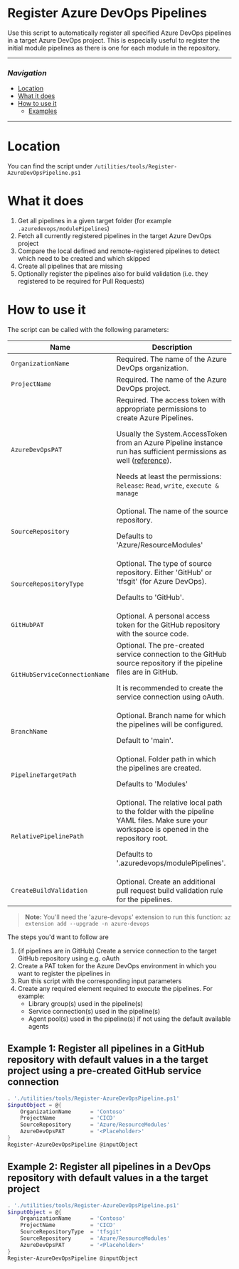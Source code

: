 # Register Azure DevOps Pipelines

Use this script to automatically register all specified Azure DevOps pipelines in a target Azure DevOps project. This is especially useful to register the initial module pipelines as there is one for each module in the repository.

---

### _Navigation_

- [Location](#location)
- [What it does](#what-it-does)
- [How to use it](#how-to-use-it)
  - [Examples](#examples)

---
# Location

You can find the script under `/utilities/tools/Register-AzureDevOpsPipeline.ps1`

# What it does

1. Get all pipelines in a given target folder (for example `.azuredevops/modulePipelines`)
1. Fetch all currently registered pipelines in the target Azure DevOps project
1. Compare the local defined and remote-registered pipelines to detect which need to be created and which skipped
1. Create all pipelines that are missing
1. Optionally register the pipelines also for build validation (i.e. they registered to be required for Pull Requests)

# How to use it

The script can be called with the following parameters:

| Name | Description |
|-|-|
| `OrganizationName` | Required. The name of the Azure DevOps organization. |
| `ProjectName` | Required. The name of the Azure DevOps project. |
| `AzureDevOpsPAT` | Required. The access token with appropriate permissions to create Azure Pipelines. <p> Usually the System.AccessToken from an Azure Pipeline instance run has sufficient permissions as well ([reference](https://docs.microsoft.com/en-us/azure/devops/pipelines/process/access-tokens?view=azure-devops&tabs=yaml#how-do-i-determine-the-job-authorization-scope-of-my-yaml-pipeline)). <p> Needs at least the permissions: `Release`: `Read`, `write`, `execute & manage` |
| `SourceRepository` | Optional. The name of the source repository. <p> Defaults to 'Azure/ResourceModules' |
| `SourceRepositoryType` | Optional. The type of source repository. Either 'GitHub' or 'tfsgit' (for Azure DevOps). <p> Defaults to 'GitHub'. |
| `GitHubPAT` | Optional. A personal access token for the GitHub repository with the source code. |
| `GitHubServiceConnectionName` | Optional. The pre-created service connection to the GitHub source repository if the pipeline files are in GitHub. <p> It is recommended to create the service connection using oAuth. |
| `BranchName` | Optional. Branch name for which the pipelines will be configured. <p> Default to 'main'. |
| `PipelineTargetPath` | Optional. Folder path in which the pipelines are created. <p> Defaults to 'Modules' |
| `RelativePipelinePath` | Optional. The relative local path to the folder with the pipeline YAML files. Make sure your workspace is opened in the repository root. <p> Defaults to '.azuredevops/modulePipelines'. |
| `CreateBuildValidation` | Optional. Create an additional pull request build validation rule for the pipelines. |

> **Note:** You'll need the 'azure-devops' extension to run this function: `az extension add --upgrade -n azure-devops`

The steps you'd want to follow are
1. (if pipelines are in GitHub) Create a service connection to the target GitHub repository using e.g. oAuth
1. Create a PAT token for the Azure DevOps environment in which you want to register the pipelines in
1. Run this script with the corresponding input parameters
1. Create any required element required to execute the pipelines. For example:
   - Library group(s) used in the pipeline(s)
   - Service connection(s) used in the pipeline(s)
   - Agent pool(s) used in the pipeline(s) if not using the default available agents

## Example 1: Register all pipelines in a GitHub repository with default values in a the target project using a pre-created GitHub service connection
```powershell
. './utilities/tools/Register-AzureDevOpsPipeline.ps1'
$inputObject = @{
    OrganizationName      = 'Contoso'
    ProjectName           = 'CICD'
    SourceRepository      = 'Azure/ResourceModules'
    AzureDevOpsPAT        = '<Placeholder>'
}
Register-AzureDevOpsPipeline @inputObject
```

## Example 2: Register all pipelines in a DevOps repository with default values in a the target project
```powershell
. './utilities/tools/Register-AzureDevOpsPipeline.ps1'
$inputObject = @{
    OrganizationName      = 'Contoso'
    ProjectName           = 'CICD'
    SourceRepositoryType  = 'tfsgit'
    SourceRepository      = 'Azure/ResourceModules'
    AzureDevOpsPAT        = '<Placeholder>'
}
Register-AzureDevOpsPipeline @inputObject
```
